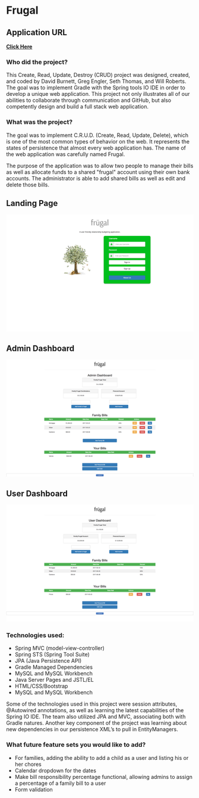 # Frugal

## Application URL
<a href="http://gregengler.com:8080/MVCMidtermProject/">**Click Here**</a>

### Who did the project?
This Create, Read, Update, Destroy (CRUD) project was designed, created, and coded by David Burnett, Greg Engler, Seth Thomas, and Will Roberts. The goal was to implement Gradle with the Spring tools IO IDE in order to develop a unique web application. This project not only illustrates all of our abilities to collaborate through communication and GitHub, but also competently design and build a full stack web application.

### What was the project?
The goal was to implement C.R.U.D. (Create, Read, Update, Delete), which is one of the most common types of behavior on the web. It represents the states of persistence that almost every web application has. The name of the web application was carefully named Frugal.

The purpose of the application was to allow two people to manage their bills as well as allocate funds to a shared "frugal" account using their own bank accounts.  The administrator is able to add shared bills as well as edit and delete those bills.

<h2>Landing Page</h2>

![alt text](landingpage.png "Landing Page")

<h2>Admin Dashboard</h2>

![alt text](admin.png "Admin Dashboard")

<h2>User Dashboard</h2>

![alt text](user.png "User Dashboard")

### Technologies used:
* Spring MVC (model-view-controller)
* Spring STS (Spring Tool Suite)
* JPA (Java Persistence API)
* Gradle Managed Dependencies
* MySQL and MySQL Workbench
* Java Server Pages and JSTL/EL
* HTML/CSS/Bootstrap
* MySQL and MySQL Workbench

Some of the technologies used in this project were session attributes, @Autowired annotations, as well as learning the latest capabilities of the Spring IO IDE. The team also utilized JPA and MVC, associating both with Gradle natures. Another key component of the project was learning about new dependencies in our persistence XML’s to pull in EntityManagers.

### What future feature sets you would like to add?
* For families, adding the ability to add a child as a user and listing his or her chores
* Calendar dropdown for the dates
* Make bill responsibility percentage functional, allowing admins to assign a percentage of a family bill to a user
* Form validation
